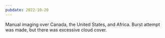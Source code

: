 ```yaml
---
pubdate: 2022-10-20
---
```


Manual imaging over Canada, the United States, and Africa.  Burst attempt was made, but there was excessive cloud cover.